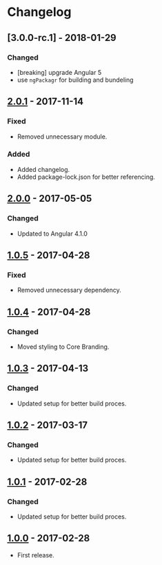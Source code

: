 # Changelog

## [3.0.0-rc.1] - 2018-01-29
### Changed
- [breaking] upgrade Angular 5
- use `ngPackagr` for building and bundeling

## [2.0.1] - 2017-11-14
### Fixed
- Removed unnecessary module.

### Added
- Added changelog.
- Added package-lock.json for better referencing.

## [2.0.0] - 2017-05-05
### Changed
- Updated to Angular 4.1.0

## [1.0.5] - 2017-04-28
### Fixed
- Removed unnecessary dependency.

## [1.0.4] - 2017-04-28
### Changed
- Moved styling to Core Branding.

## [1.0.3] - 2017-04-13
### Changed
- Updated setup for better build proces.

## [1.0.2] - 2017-03-17
### Changed
- Updated setup for better build proces.

## [1.0.1] - 2017-02-28
### Changed
- Updated setup for better build proces.

## [1.0.0] - 2017-02-28
- First release.

[2.0.1]: https://bitbucket.antwerpen.be/projects/AUI/repos/logo_component_angular/browse?at=refs%2Ftags%2Fv2.0.1
[2.0.0]: https://bitbucket.antwerpen.be/projects/AUI/repos/logo_component_angular/browse?at=refs%2Ftags%2Fv2.0.0
[1.0.5]: https://bitbucket.antwerpen.be/projects/AUI/repos/logo_component_angular/browse?at=refs%2Ftags%2Fv1.0.5
[1.0.4]: https://bitbucket.antwerpen.be/projects/AUI/repos/logo_component_angular/browse?at=refs%2Ftags%2Fv1.0.4
[1.0.3]: https://bitbucket.antwerpen.be/projects/AUI/repos/logo_component_angular/browse?at=refs%2Ftags%2Fv1.0.3
[1.0.2]: https://bitbucket.antwerpen.be/projects/AUI/repos/logo_component_angular/browse?at=refs%2Ftags%2Fv1.0.2
[1.0.1]: https://bitbucket.antwerpen.be/projects/AUI/repos/logo_component_angular/browse?at=refs%2Ftags%2Fv1.0.1
[1.0.0]: https://bitbucket.antwerpen.be/projects/AUI/repos/logo_component_angular/browse?at=refs%2Ftags%2Fv1.0.0
